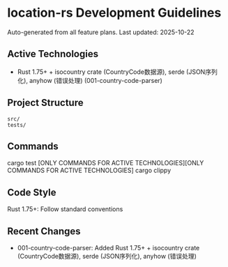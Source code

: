 # location-rs Development Guidelines

Auto-generated from all feature plans. Last updated: 2025-10-22

## Active Technologies

- Rust 1.75+ + isocountry crate (CountryCode数据源), serde (JSON序列化), anyhow (错误处理) (001-country-code-parser)

## Project Structure

```text
src/
tests/
```

## Commands

cargo test [ONLY COMMANDS FOR ACTIVE TECHNOLOGIES][ONLY COMMANDS FOR ACTIVE TECHNOLOGIES] cargo clippy

## Code Style

Rust 1.75+: Follow standard conventions

## Recent Changes

- 001-country-code-parser: Added Rust 1.75+ + isocountry crate (CountryCode数据源), serde (JSON序列化), anyhow (错误处理)

<!-- MANUAL ADDITIONS START -->
<!-- MANUAL ADDITIONS END -->
